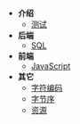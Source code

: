 - **介绍**
	- [测试](/test.md?v=1)
- **后端**
    - [SQL](/sql.md)
- **前端**
    - [JavaScript](/javascript.md)
- **其它**
    - [字符编码](/字符编码.md)
    - [字节序](/字节序.md)
    - [资源](/资源.md)
